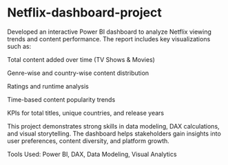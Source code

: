 # Netflix-dashboard-project

Developed an interactive Power BI dashboard to analyze Netflix viewing trends and content performance. The report includes key visualizations such as:

Total content added over time (TV Shows & Movies)

Genre-wise and country-wise content distribution

Ratings and runtime analysis

Time-based content popularity trends

KPIs for total titles, unique countries, and release years

This project demonstrates strong skills in data modeling, DAX calculations, and visual storytelling. The dashboard helps stakeholders gain insights into user preferences, content diversity, and platform growth.

Tools Used: Power BI, DAX, Data Modeling, Visual Analytics
